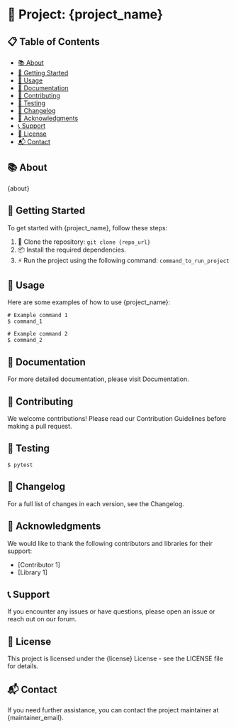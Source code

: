 # 🚀 Project: {project_name}

## 📋 Table of Contents
- [📚 About](#about)
- [🚀 Getting Started](#getting-started)
- [🔧 Usage](#usage)
- [📖 Documentation](#documentation)
- [🤝 Contributing](#contributing)
- [🧪 Testing](#testing)
- [📝 Changelog](#changelog)
- [🙏 Acknowledgments](#acknowledgments)
- [📞 Support](#support)
- [📜 License](#license)
- [📬 Contact](#contact)


## 📚 About
{about}

## 🚀 Getting Started
To get started with {project_name}, follow these steps:

1. 🔄 Clone the repository: `git clone {repo_url}`
2. 📦 Install the required dependencies.
3. ⚡  Run the project using the following command: `command_to_run_project`

## 🔧 Usage
Here are some examples of how to use {project_name}:

```shell
# Example command 1
$ command_1

# Example command 2
$ command_2
```

## 📖 Documentation
For more detailed documentation, please visit Documentation.

## 🤝 Contributing
We welcome contributions! Please read our Contribution Guidelines before making a pull request.

## 🧪 Testing
```shell
$ pytest
```

## 📝 Changelog
For a full list of changes in each version, see the Changelog.

## 🙏 Acknowledgments
We would like to thank the following contributors and libraries for their support:

- [Contributor 1]
- [Library 1]

## 📞 Support
If you encounter any issues or have questions, please open an issue or reach out on our forum.

## 📜 License
This project is licensed under the {license} License - see the LICENSE file for details.

## 📬 Contact
If you need further assistance, you can contact the project maintainer at {maintainer_email}.
